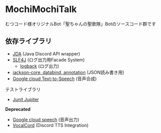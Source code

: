 # MochiMochiTalk

むつコード様オリジナルBot「聖ちゃんの聖歌隊」Botのソースコード群です

## 依存ライブラリ

- [JDA](https://github.com/DV8FromTheWorld/JDA) (Java Discord API wrapper)
- [SLF4J](https://www.slf4j.org/) (ログ出力用Facade System)
    - [logback](https://logback.qos.ch/) (ログ出力)
- [jackson-core, databind, annotation](https://github.com/FasterXML/jackson-core) (JSON読み書き用)
- [Google cloud Text-to-Speech](https://cloud.google.com/text-to-speech) (音声合成)

テストライブラリ

- [Junit Jupiter](https://junit.org/junit5/)

**Deprecated**

- [Google cloud speech](https://cloud.google.com/speech-to-text) (音声出力)
- [VocalCord](https://github.com/widavies/VocalCord) (Discord TTS Integration)
